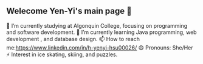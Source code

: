 ## Welecome Yen-Yi's main page 👋


🔭 I’m currently studying at Algonquin College, focusing on programming and software development.
🌱 I’m currently learning Java programming, web development , and database design.
📫 How to reach me:https://www.linkedin.com/in/h-yenyi-hsu00026/
😄 Pronouns: She/Her
⚡ Interest in ice skating, skiing, and puzzles.
